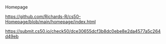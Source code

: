 Homepage

https://github.com/Richards-R/cs50-Homepage/blob/main/homepage/index.html

https://submit.cs50.io/check50/dce30655dcf3b8dc0ebe8e2da4577a5c264d49eb
